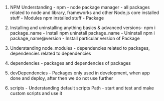 1. NPM Understanding -
   npm - node package manager - all packages related to node and library, frameworks and other
   Node.js core installed stuff - Modules
   npm installed stuff - Package

2. Installing and uninstalling anything basics & advanced versions-
   npm i package_name - Install
   npm uninstall package_name - Uninstall
   npm i package_name@version - Install particular version of Package

3. Understanding node_modules - dependencies related to packages, dependencies related to dependencies

4. dependencies - packages and dependencies of packages

5. devDependencies - Packages only used in development, when app done and deploy, after then we do not use further

6. scripts - Understanding default scripts Path - start and test and make custom scripts and use it
